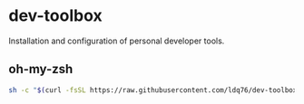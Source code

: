 # dev-toolbox
Installation and configuration of personal developer tools.

## oh-my-zsh
```bash
sh -c "$(curl -fsSL https://raw.githubusercontent.com/ldq76/dev-toolbox/main/oh-my-zsh/install.sh)"
```